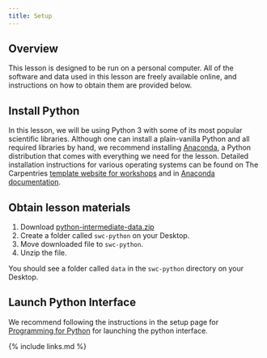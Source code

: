 ```yaml
---
title: Setup
---
```


## Overview

This lesson is designed to be run on a personal computer.
All of the software and data used in this lesson are freely available online,
and instructions on how to obtain them are provided below.

## Install Python

In this lesson, we will be using Python 3 with some of its most popular scientific libraries.
Although one can install a plain-vanilla Python and all required libraries by hand,
we recommend installing [Anaconda][anaconda-website],
a Python distribution that comes with everything we need for the lesson.
Detailed installation instructions for various operating systems can be found
on The Carpentries [template website for workshops][anaconda-instructions]
and in [Anaconda documentation][anaconda-install].

## Obtain lesson materials

1. Download [python-intermediate-data.zip](./data/python-intermediate-data.zip)
2. Create a folder called `swc-python` on your Desktop.
3. Move downloaded file to `swc-python`.
4. Unzip the file.

You should see a folder called `data` in the `swc-python` directory on your
Desktop.

## Launch Python Interface

We recommend following the instructions in the setup page for [Programming for Python][prog_python_course]
for launching the python interface.

{% include links.md %}

[anaconda-install]: https://docs.anaconda.com/anaconda/install
[anaconda-instructions]: https://carpentries.github.io/workshop-template/#python
[anaconda-website]: https://www.anaconda.com/
[prog_python_course]: https://swcarpentry.github.io/python-novice-inflammation/setup.html
